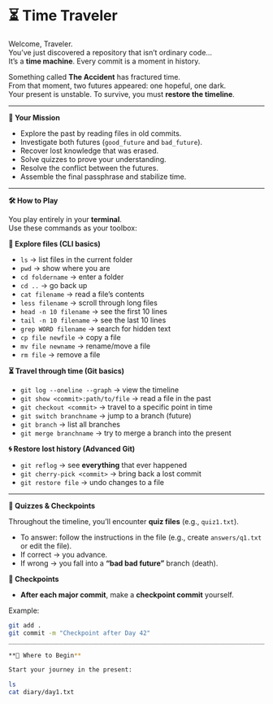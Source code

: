 # ⏳ Time Traveler

Welcome, Traveler.  
You’ve just discovered a repository that isn’t ordinary code…  
It’s a **time machine**. Every commit is a moment in history.

Something called **The Accident** has fractured time.  
From that moment, two futures appeared: one hopeful, one dark.  
Your present is unstable. To survive, you must **restore the timeline**.

---

**🎯 Your Mission**
- Explore the past by reading files in old commits.
- Investigate both futures (`good_future` and `bad_future`).
- Recover lost knowledge that was erased.
- Solve quizzes to prove your understanding.
- Resolve the conflict between the futures.
- Assemble the final passphrase and stabilize time.

---

**🛠️ How to Play**

You play entirely in your **terminal**.  
Use these commands as your toolbox:

**🔎 Explore files (CLI basics)**
- `ls` → list files in the current folder
- `pwd` → show where you are
- `cd foldername` → enter a folder
- `cd ..` → go back up
- `cat filename` → read a file’s contents
- `less filename` → scroll through long files
- `head -n 10 filename` → see the first 10 lines
- `tail -n 10 filename` → see the last 10 lines
- `grep WORD filename` → search for hidden text
- `cp file newfile` → copy a file
- `mv file newname` → rename/move a file
- `rm file` → remove a file

**⏳ Travel through time (Git basics)**
- `git log --oneline --graph` → view the timeline
- `git show <commit>:path/to/file` → read a file in the past
- `git checkout <commit>` → travel to a specific point in time
- `git switch branchname` → jump to a branch (future)
- `git branch` → list all branches
- `git merge branchname` → try to merge a branch into the present

**🌀 Restore lost history (Advanced Git)**
- `git reflog` → see **everything** that ever happened
- `git cherry-pick <commit>` → bring back a lost commit
- `git restore file` → undo changes to a file

---

**🧩 Quizzes & Checkpoints**

Throughout the timeline, you’ll encounter **quiz files** (e.g., `quiz1.txt`).

- To answer: follow the instructions in the file (e.g., create `answers/q1.txt` or edit the file).
- If correct → you advance.
- If wrong → you fall into a **“bad bad future”** branch (death).

**🔄 Checkpoints**
- **After each major commit**, make a **checkpoint commit** yourself.

Example:
```bash
git add .
git commit -m "Checkpoint after Day 42"
___________________________________________________________________________

**🚀 Where to Begin**

Start your journey in the present:

ls
cat diary/day1.txt